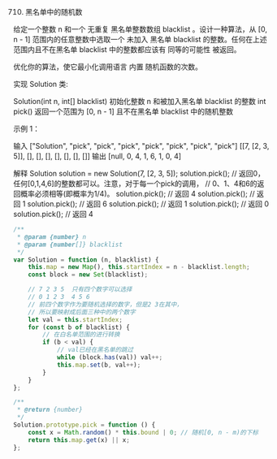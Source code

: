 710. 黑名单中的随机数

给定一个整数 n 和一个 无重复 黑名单整数数组 blacklist 。设计一种算法，从 [0, n - 1] 范围内的任意整数中选取一个 未加入 黑名单 blacklist 的整数。任何在上述范围内且不在黑名单 blacklist 中的整数都应该有 同等的可能性 被返回。

优化你的算法，使它最小化调用语言 内置 随机函数的次数。

实现 Solution 类:

Solution(int n, int[] blacklist) 初始化整数 n 和被加入黑名单 blacklist 的整数
int pick() 返回一个范围为 [0, n - 1] 且不在黑名单 blacklist 中的随机整数
 

示例 1：

输入
["Solution", "pick", "pick", "pick", "pick", "pick", "pick", "pick"]
[[7, [2, 3, 5]], [], [], [], [], [], [], []]
输出
[null, 0, 4, 1, 6, 1, 0, 4]

解释
Solution solution = new Solution(7, [2, 3, 5]);
solution.pick(); // 返回0，任何[0,1,4,6]的整数都可以。注意，对于每一个pick的调用，
                 // 0、1、4和6的返回概率必须相等(即概率为1/4)。
solution.pick(); // 返回 4
solution.pick(); // 返回 1
solution.pick(); // 返回 6
solution.pick(); // 返回 1
solution.pick(); // 返回 0
solution.pick(); // 返回 4
```js
/**
 * @param {number} n
 * @param {number[]} blacklist
 */
var Solution = function (n, blacklist) {
    this.map = new Map(), this.startIndex = n - blacklist.length;
    const block = new Set(blacklist);

    // 7 2 3 5  只有四个数字可以选择
    // 0 1 2 3  4 5 6
    // 前四个数字作为要随机选择的数字，但是2 3在其中，
    // 所以要映射成后面三种中的两个数字
    let val = this.startIndex;
    for (const b of blacklist) {
        // 在白名单范围的进行转换
        if (b < val) {
            // val已经在黑名单的跳过
            while (block.has(val)) val++;
            this.map.set(b, val++);
        }
    }
};

/**
 * @return {number}
 */
Solution.prototype.pick = function () {
    const x = Math.random() * this.bound | 0; // 随机[0, n - m)的下标
    return this.map.get(x) || x;
};
